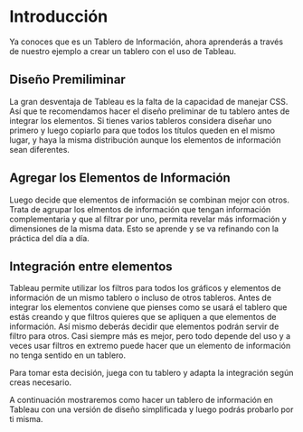 ﻿# Introducción 
Ya conoces que es un Tablero de Información, ahora aprenderás a través de nuestro ejemplo a crear un tablero con el uso de Tableau. 

## Diseño Premiliminar
La gran desventaja de Tableau es la falta de la capacidad de manejar CSS. Así que te recomendamos hacer el diseño preliminar de tu tablero antes de integrar los elementos. 
Si tienes varios tableros considera diseñar uno primero y luego copiarlo para que todos los títulos queden en el mismo lugar, y haya la misma distribución aunque los elementos 
de información sean diferentes. 

## Agregar los Elementos de Información
Luego decide que elementos de información se combinan mejor con otros. Trata de agrupar los elmentos de información que tengan información complementaria y que al filtrar por uno, 
permita revelar más información y dimensiones de la misma data. Esto se aprende y se va refinando con la práctica del día a día. 

## Integración entre elementos
Tableau permite utilizar los filtros para todos los gráficos y elementos de información de un mismo tablero o incluso de otros tableros. Antes de integrar los elementos conviene que 
pienses como se usará el tablero que estás creando y que filtros quieres que se apliquen a que elementos de información. Así mismo deberás decidir que elementos podrán servir de 
filtro para otros. Casi siempre más es mejor, pero todo depende del uso y a veces usar filtros en extremo puede hacer que un elemento de información no tenga sentido en un tablero. 

Para tomar esta decisión, juega con tu tablero y adapta la integración según creas necesario. 

A continuación mostraremos como hacer un tablero de información en Tableau con una versión de diseño simplificada y luego podrás probarlo por ti misma. 